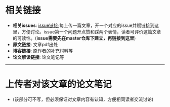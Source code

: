 # 相关链接
  - **相关issues**: [issue链接](https://github.com/PaperCommunity/Manual/issues/1);每上传一篇文章，开一个对应的issue并赋链接到这里，方便讨论。issue第一个问题开点赞和踩两个表情，读者可评价这篇文章的可读性。(**issue需要先在master仓库下建立，再链接到这里**)
  - **原文链接**: 文章pdf出处
  - **博客链接**: 原作者的补充材料等
  - **论文解读链接**: 论文笔记等

---

# 上传者对该文章的论文笔记
  - (该部分可不写，但必须保证对文章内容有认知，方便相同读者交流讨论)
